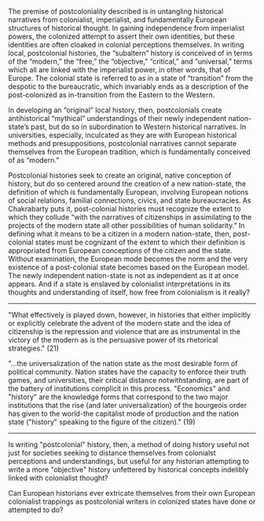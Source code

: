 The premise of postcoloniality described is in untangling historical narratives from colonialist, imperialist, and fundamentally European structures of historical thought. In gaining independence from imperialist powers, the colonized attempt to assert their own identities, but these identities are often cloaked in colonial perceptions themselves. In writing local, postcolonial histories, the “subaltern” history is conceived of in terms of the “modern,” the “free,” the “objective,” “critical,” and “universal,” terms which all are linked with the imperialist power, in other words, that of Europe. The colonial state is referred to as in a state of “transition” from the despotic to the bureaucratic, which invariably ends as a description of the post-colonized as in-transition from the Eastern to the Western.

In developing an “original” local history, then, postcolonials create antihistorical “mythical” understandings of their newly independent nation-state’s past, but do so in subordination to Western historical narratives. In universities, especially, inculcated as they are with European historical methods and presuppositions, postcolonial narratives cannot separate themselves from the European tradition, which is fundamentally conceived of as “modern.”

Postcolonial histories seek to create an original, native conception of history, but do so centered around the creation of a new nation-state, the definition of which is fundamentally European, involving European notions of social relations, familial connections, civics, and state bureaucracies. As Chakrabarty puts it, post-colonial histories must recognize the extent to which they collude “with the narratives of citizenships in assimilating to the projects of the modern state all other possibilities of human solidarity.” In defining what it means to be a citizen in a modern nation-state, then, post-colonial states must be cognizant of the extent to which their definition is appropriated from European conceptions of the citizen and the state. Without examination, the European mode becomes the norm and the very existence of a post-colonial state becomes based on the European model. The newly independent nation-state is not as independent as it at once appears. And if a state is enslaved by colonialist interpretations in its thoughts and understanding of itself, how free from colonialism is it really?

---

"What effectively is played down, however, in histories that either implicitly or explicitly celebrate the advent of the modern state and the idea of citizenship is the repression and violence that are as instrumental in the victory of the modern as is the persuasive power of its rhetorical strategies." (21)

"...the universalization of the nation state as the most desirable form of political community. Nation states have the capacity to enforce their truth games, and universities, their critical distance notwithstanding, are part of the battery of institutions complicit in this process. "Economics" and "history" are the knowledge forms that correspond to the two major institutions that the rise (and later universalization) of the bourgeois order has given to the world-the capitalist mode of production and the nation state ("history" speaking to the figure of the citizen)." (19)

---

Is writing "postcolonial" history, then, a method of doing history useful not just for societies seeking to distance themselves from colonialst perceptions and understandings, but useful for any historian attempting to write a more "objective" history unfettered by historical concepts indelibly linked with colonialist thought?

Can European historians ever extricate themselves from their own European colonialist trappings as postcolonial writers in colonized states have done or attempted to do?

